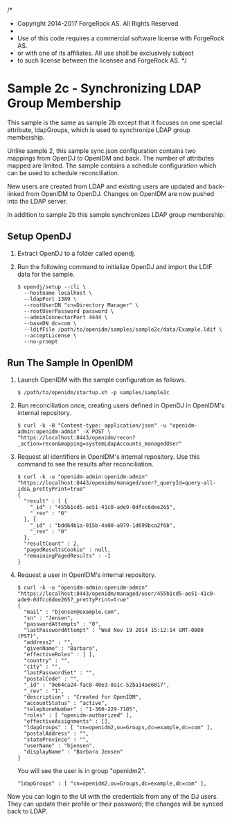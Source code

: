 /*
 * Copyright 2014-2017 ForgeRock AS. All Rights Reserved
 *
 * Use of this code requires a commercial software license with ForgeRock AS.
 * or with one of its affiliates. All use shall be exclusively subject
 * to such license between the licensee and ForgeRock AS.
 */


Sample 2c - Synchronizing LDAP Group Membership
===============================================

This sample is the same as sample 2b except that it focuses on one special 
attribute, ldapGroups, which is used to synchronize LDAP group membership.

Unlike sample 2, this sample sync.json configuration contains two mappings from 
OpenDJ to OpenIDM and back. The number of attributes mapped are limited. The 
sample contains a schedule configuration which can be used to schedule 
reconciliation.

New users are created from LDAP and existing users are updated and back-linked 
from OpenIDM to OpenDJ. Changes on OpenIDM are now pushed into the LDAP server.

In addition to sample 2b this sample synchronizes LDAP group membership:

Setup OpenDJ
------------

1.  Extract OpenDJ to a folder called opendj.

2.  Run the following command to initialize OpenDJ and import the LDIF data for the sample.

        $ opendj/setup --cli \
          --hostname localhost \
          --ldapPort 1389 \
          --rootUserDN "cn=Directory Manager" \
          --rootUserPassword password \
          --adminConnectorPort 4444 \
          --baseDN dc=com \
          --ldifFile /path/to/openidm/samples/sample2c/data/Example.ldif \
          --acceptLicense \
          --no-prompt

Run The Sample In OpenIDM
-------------------------

1.  Launch OpenIDM with the sample configuration as follows.

        $ /path/to/openidm/startup.sh -p samples/sample2c

2.  Run reconciliation once, creating users defined in OpenDJ in OpenIDM's internal repository.

        $ curl -k -H "Content-type: application/json" -u "openidm-admin:openidm-admin" -X POST \
        "https://localhost:8443/openidm/recon?_action=recon&mapping=systemLdapAccounts_managedUser"

3.  Request all identifiers in OpenIDM's internal repository. Use this command to see the results after reconciliation.

        $ curl -k -u "openidm-admin:openidm-admin" "https://localhost:8443/openidm/managed/user?_queryId=query-all-ids&_prettyPrint=true"
        {
          "result" : [ {
            "_id" : "455b1cd5-ae51-41c0-ade9-0dfcc6dee265",
            "_rev" : "0"
          }, {
            "_id" : "bdd64b1a-015b-4a00-a979-1d699bca2f6b",
            "_rev" : "0"
          },
          "resultCount" : 2,
          "pagedResultsCookie" : null,
          "remainingPagedResults" : -1
        }

4.  Request a user in OpenIDM's internal repository.

        $ curl -k -u "openidm-admin:openidm-admin" "https://localhost:8443/openidm/managed/user/455b1cd5-ae51-41c0-ade9-0dfcc6dee265?_prettyPrint=true"
        {
          "mail" : "bjensen@example.com",
          "sn" : "Jensen",
          "passwordAttempts" : "0",
          "lastPasswordAttempt" : "Wed Nov 19 2014 15:12:14 GMT-0800 (PST)",
          "address2" : "",
          "givenName" : "Barbara",
          "effectiveRoles" : [ ],
          "country" : "",
          "city" : "",
          "lastPasswordSet" : "",
          "postalCode" : "",
          "_id" : "9e64ca24-fac8-40e3-8a1c-52ba14ae6017",
          "_rev" : "1",
          "description" : "Created for OpenIDM",
          "accountStatus" : "active",
          "telephoneNumber" : "1-360-229-7105",
          "roles" : [ "openidm-authorized" ],
          "effectiveAssignments" : [],
          "ldapGroups" : [ "cn=openidm2,ou=Groups,dc=example,dc=com" ],
          "postalAddress" : "",
          "stateProvince" : "",
          "userName" : "bjensen",
          "displayName" : "Barbara Jensen"
        }

    You will see the user is in group "openidm2".

        "ldapGroups" : [ "cn=openidm2,ou=Groups,dc=example,dc=com" ],

Now you can login to the UI with the credentials from any of the DJ users. They
can update their profile or their password; the changes will be synced back to LDAP.
